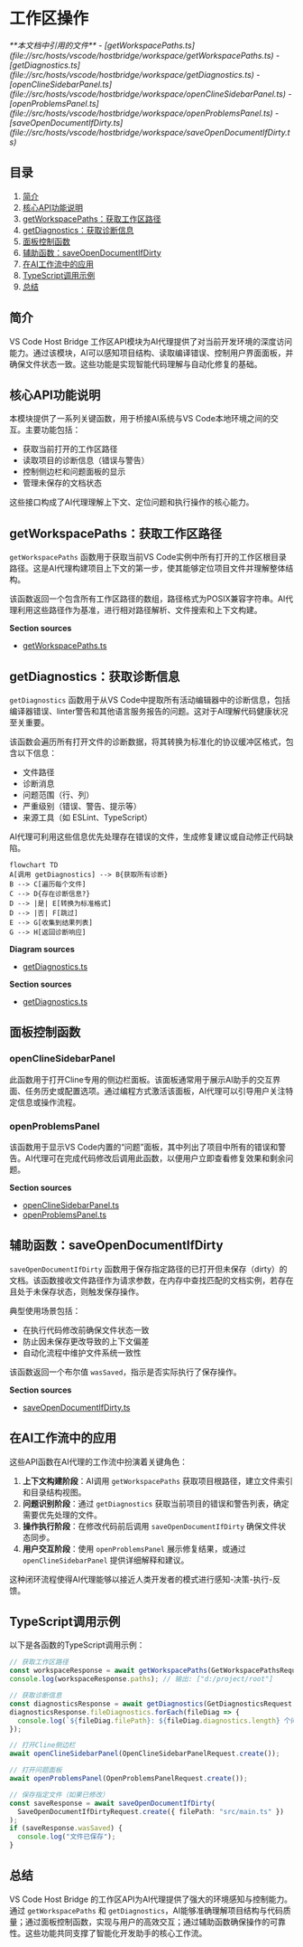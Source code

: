 # 工作区操作

<cite>
**本文档中引用的文件**  
- [getWorkspacePaths.ts](file://src/hosts/vscode/hostbridge/workspace/getWorkspacePaths.ts)
- [getDiagnostics.ts](file://src/hosts/vscode/hostbridge/workspace/getDiagnostics.ts)
- [openClineSidebarPanel.ts](file://src/hosts/vscode/hostbridge/workspace/openClineSidebarPanel.ts)
- [openProblemsPanel.ts](file://src/hosts/vscode/hostbridge/workspace/openProblemsPanel.ts)
- [saveOpenDocumentIfDirty.ts](file://src/hosts/vscode/hostbridge/workspace/saveOpenDocumentIfDirty.ts)
</cite>

## 目录
1. [简介](#简介)
2. [核心API功能说明](#核心api功能说明)
3. [getWorkspacePaths：获取工作区路径](#getworkspacepaths获取工作区路径)
4. [getDiagnostics：获取诊断信息](#getdiagnostics获取诊断信息)
5. [面板控制函数](#面板控制函数)
6. [辅助函数：saveOpenDocumentIfDirty](#辅助函数saveopendocumentifdirty)
7. [在AI工作流中的应用](#在ai工作流中的应用)
8. [TypeScript调用示例](#typescript调用示例)
9. [总结](#总结)

## 简介
VS Code Host Bridge 工作区API模块为AI代理提供了对当前开发环境的深度访问能力。通过该模块，AI可以感知项目结构、读取编译错误、控制用户界面面板，并确保文件状态一致。这些功能是实现智能代码理解与自动化修复的基础。

## 核心API功能说明
本模块提供了一系列关键函数，用于桥接AI系统与VS Code本地环境之间的交互。主要功能包括：
- 获取当前打开的工作区路径
- 读取项目的诊断信息（错误与警告）
- 控制侧边栏和问题面板的显示
- 管理未保存的文档状态

这些接口构成了AI代理理解上下文、定位问题和执行操作的核心能力。

## getWorkspacePaths：获取工作区路径

`getWorkspacePaths` 函数用于获取当前VS Code实例中所有打开的工作区根目录路径。这是AI代理构建项目上下文的第一步，使其能够定位项目文件并理解整体结构。

该函数返回一个包含所有工作区路径的数组，路径格式为POSIX兼容字符串。AI代理利用这些路径作为基准，进行相对路径解析、文件搜索和上下文构建。

**Section sources**
- [getWorkspacePaths.ts](file://src/hosts/vscode/hostbridge/workspace/getWorkspacePaths.ts#L1-L7)

## getDiagnostics：获取诊断信息

`getDiagnostics` 函数用于从VS Code中提取所有活动编辑器中的诊断信息，包括编译器错误、linter警告和其他语言服务报告的问题。这对于AI理解代码健康状况至关重要。

该函数会遍历所有打开文件的诊断数据，将其转换为标准化的协议缓冲区格式，包含以下信息：
- 文件路径
- 诊断消息
- 问题范围（行、列）
- 严重级别（错误、警告、提示等）
- 来源工具（如 ESLint、TypeScript）

AI代理可利用这些信息优先处理存在错误的文件，生成修复建议或自动修正代码缺陷。

```mermaid
flowchart TD
A[调用 getDiagnostics] --> B{获取所有诊断}
B --> C[遍历每个文件]
C --> D{存在诊断信息?}
D --> |是| E[转换为标准格式]
D --> |否| F[跳过]
E --> G[收集到结果列表]
G --> H[返回诊断响应]
```

**Diagram sources**
- [getDiagnostics.ts](file://src/hosts/vscode/hostbridge/workspace/getDiagnostics.ts#L10-L67)

**Section sources**
- [getDiagnostics.ts](file://src/hosts/vscode/hostbridge/workspace/getDiagnostics.ts#L1-L67)

## 面板控制函数

### openClineSidebarPanel
此函数用于打开Cline专用的侧边栏面板。该面板通常用于展示AI助手的交互界面、任务历史或配置选项。通过编程方式激活该面板，AI代理可以引导用户关注特定信息或操作流程。

### openProblemsPanel
该函数用于显示VS Code内置的“问题”面板，其中列出了项目中所有的错误和警告。AI代理可在完成代码修改后调用此函数，以便用户立即查看修复效果和剩余问题。

**Section sources**
- [openClineSidebarPanel.ts](file://src/hosts/vscode/hostbridge/workspace/openClineSidebarPanel.ts)
- [openProblemsPanel.ts](file://src/hosts/vscode/hostbridge/workspace/openProblemsPanel.ts)

## 辅助函数：saveOpenDocumentIfDirty

`saveOpenDocumentIfDirty` 函数用于保存指定路径的已打开但未保存（dirty）的文档。该函数接收文件路径作为请求参数，在内存中查找匹配的文档实例，若存在且处于未保存状态，则触发保存操作。

典型使用场景包括：
- 在执行代码修改前确保文件状态一致
- 防止因未保存更改导致的上下文偏差
- 自动化流程中维护文件系统一致性

该函数返回一个布尔值 `wasSaved`，指示是否实际执行了保存操作。

**Section sources**
- [saveOpenDocumentIfDirty.ts](file://src/hosts/vscode/hostbridge/workspace/saveOpenDocumentIfDirty.ts#L1-L13)

## 在AI工作流中的应用

这些API函数在AI代理的工作流中扮演着关键角色：

1. **上下文构建阶段**：AI调用 `getWorkspacePaths` 获取项目根路径，建立文件索引和目录结构视图。
2. **问题识别阶段**：通过 `getDiagnostics` 获取当前项目的错误和警告列表，确定需要优先处理的文件。
3. **操作执行阶段**：在修改代码前后调用 `saveOpenDocumentIfDirty` 确保文件状态同步。
4. **用户交互阶段**：使用 `openProblemsPanel` 展示修复结果，或通过 `openClineSidebarPanel` 提供详细解释和建议。

这种闭环流程使得AI代理能够以接近人类开发者的模式进行感知-决策-执行-反馈。

## TypeScript调用示例

以下是各函数的TypeScript调用示例：

```typescript
// 获取工作区路径
const workspaceResponse = await getWorkspacePaths(GetWorkspacePathsRequest.create());
console.log(workspaceResponse.paths); // 输出: ["d:/project/root"]

// 获取诊断信息
const diagnosticsResponse = await getDiagnostics(GetDiagnosticsRequest.create());
diagnosticsResponse.fileDiagnostics.forEach(fileDiag => {
  console.log(`${fileDiag.filePath}: ${fileDiag.diagnostics.length} 个问题`);
});

// 打开Cline侧边栏
await openClineSidebarPanel(OpenClineSidebarPanelRequest.create());

// 打开问题面板
await openProblemsPanel(OpenProblemsPanelRequest.create());

// 保存指定文件（如果已修改）
const saveResponse = await saveOpenDocumentIfDirty(
  SaveOpenDocumentIfDirtyRequest.create({ filePath: "src/main.ts" })
);
if (saveResponse.wasSaved) {
  console.log("文件已保存");
}
```

## 总结
VS Code Host Bridge 的工作区API为AI代理提供了强大的环境感知与控制能力。通过 `getWorkspacePaths` 和 `getDiagnostics`，AI能够准确理解项目结构与代码质量；通过面板控制函数，实现与用户的高效交互；通过辅助函数确保操作的可靠性。这些功能共同支撑了智能化开发助手的核心工作流。